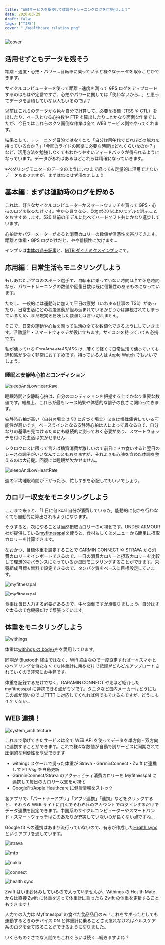 ```yaml
---
title: "WEBサービスを駆使して体調やトレーニングログを可視化しよう"
date: 2020-03-29
draft: false
tags: ["TIPS"]
cover: "./healthcare_relation.png"
---
```


![cover](./healthcare_relation.png)

## 活用せずともデータを残そう

距離・速度・心拍・パワー…自転車に乗っていると様々なデータを取ることができます。

サイクルコンピューターを使って距離・速度を測って GPS ログをアップロードするのはもはや定番ですが、心拍やパワーに関しては「使わないから…」と思ってデータを蓄積していない人もいるのでは？

以前はこれらのデータから色々自分で計算して、必要な指標（TSS や CTL）を出したり、ベースとなる心拍数や FTP を算出したり…とかなり面倒な作業でしたが、今日ではこれらのクソ面倒な作業は全て WEB サービス側でやってくれます。

結果として、トレーニング目的ではなくとも「自分は同年代でどれほどの能力を持っているのか？」「今回のライドの回復に必要な時間はどれくらいなのか？」など、活用方法を勉強しなくてもわかりやすいフィードバックが得られるようになっています。データがあればあるほどこれらは精確になっていきます。

※ペダリングモニターのデータのようにいつまで経っても定量的に活用できないデータもありますが、まずは気にせず溜めましょう

## 基本編：まずは運動時のログを貯める

これは、好きなサイクルコンピューターかスマートウォッチを買って GPS・心拍のログを取るだけです。今から買うなら、Edge530 以上のモデルを選ぶことをおすすめします。520 以前のモデルに比べてハードソフト共にかなり進歩しています。

心拍計かパワーメーターがあると消費カロリーの数値が信憑性を帯びてきます。距離と体重・GPS ログだけだと、やや信頼性に欠けます…

インプレは[本体の過去記事](/post/2019/08/edge530j/)と、[MTB ダイナミクスインプレ](/post/2019/11/edge530_mtbd/)にて。

<linkBox isAmazonLink url="https://www.amazon.co.jp/exec/obidos/ASIN/B07V4DG1DK/gensobunya-22/" />

## 応用編：日常生活もモニタリングしよう

もしあなたがプロのスポーツ選手で、自転車に乗っていない時間は全て休息時間なら、パワートレーニングの数値や回復日数は既に信頼性のあるものになっています。

ただし、一般的には運動時に加えて平日の疲労（いわゆる仕事の TSS）があったり、日常生活にどの程度運動が組み込まれているかどうかは無視されてしまっているため、まだ現実を反映した数値とは言い切れません。

そこで、日常の運動や心拍を測って生活の全てを数値化できるようにしていきます。活動量計・スマートウォッチが役に立ちます。サイコンを持っていても必携です。

私が使っている ForeAthelete45/45S は、薄くて軽くて日常生活で使っていても違和感が少なく非常におすすめです。持っている人は Apple Watch でもいいでしょう。

<linkBox isAmazonLink url="https://www.amazon.co.jp/exec/obidos/ASIN/B07WG1QZHJ/gensobunya-22/" />

### 睡眠と安静時心拍とコンディション

![sleepAndLowHeartRate](./lowHeartrate.png)

睡眠時間と安静時心拍は、自分のコンディションを把握する上でかなり重要な数値です。経験上、これらが最もレース結果や体感的な調子の良さに関わってきます。

安静時心拍が高い（自分の場合は 50 に近づく場合）ときは慢性疲労している可能性が高いです。ベースラインとなる安静時心拍は人によって異なるので、自分なりの基準を見つけるためにも継続的に測っておく必要があり、スマートウォッチを付けた生活は欠かせません…

シクロクロスに限って言えば糖質消費が激しいので前日にドカ食いすると翌日のレースの調子がいいなんてこともありますが、それよりも心肺を含めた体調を整えるのは大前提。回復には睡眠が欠かせません。

![sleepAndLowHeartRate](./sleep.png)

週の平均睡眠時間が下がったら、忙しすぎを心配してもいいでしょう。

## カロリー収支をモニタリングしよう

ここまで来ると、「1 日に何 kcal 自分が消費しているか」能動的に何かを行わなくても自動的に算出されるようになります。

そうすると、次にやることは当然摂取カロリーの可視化です。UNDER ARMOUR 社が提供している[myfitnesspal](https://www.myfitnesspal.com/ja/)を使うと、食材もしくはメニューから簡単に摂取カロリーを計算できます。

<LinkBox url="https://play.google.com/store/apps/details?id=com.myfitnesspal.android" />

<LinkBox url="https://apps.apple.com/jp/app/myfitnesspal/id341232718?uo=4" />

なおかつ、目標体重を設定することで GARMIN CONNECT や STRAVA から消費カロリーをインポートできるので、一日の消費カロリーと摂取カロリーを比較して理想的なバランスになっているか毎日モニタリングすることができます。栄養組成目標も無料で設定できるので、タンパク質をベースに目標設定しています。

![myfitnesspal](./mfp1.png)

![myfitnesspal](./mfp2.png)

食事は毎日入力する必要があるので、中々面倒ですが頑張りましょう。自分はすぐ太るので危機感だけで頑張っています。

## 体重をモニタリングしよう

![withings](./withings.png)

体重は[withings の body+](https://www.amazon.co.jp/exec/obidos/ASIN/B071ZG8JP2/gensobunya-22/)をを愛用しています。

同期が Bluetooth 経由ではなく、Wifi 経由なので一度設定すれば一々スマホとのペアリングを待たなくても体重計に乗るだけで記録がどんどんアップロードされていくので非常にお手軽です。

体重を記録するだけでなく、GARAMIN CONNECT や先ほど紹介した myfitnesspal に連携できる点がミソです。タニタなど国内メーカーはどうにもこの点が弱いので…IFTTT に対応してくれれば何でもできるんですが、どうにもイケてない…

<linkBox isAmazonLink url="https://www.amazon.co.jp/exec/obidos/ASIN/B071ZG8JP2/gensobunya-22/" />

## WEB 連携！

![system_architecture](./healthcare_relation.png)

これまで挙げてきたサービスは全て WEB API を使ってデータを単方向・双方向に連携することができます。これで様々な数値が自動で別サービスに同期されて圧倒的な利便性を享受できます

- withings スケールで測った体重が Strava・GarminConnect・Zwift に連携して FTP/kg を自動更新
- GarminConnect/Strava のアクティビティ消費カロリーを Myfitnesspal に連携して毎日のカロリー収支を可視化
- GoogleFit/Apple Healthcare に健康情報をストック

各アプリで、「パートナーアプリ」「アプリ連携」「連携」などをクリックすると、それらの WEB サイトに飛んでそれぞれのアカウントでログインするだけでデータ連携を設定できます。中国系のサイクルコンピューターやスマートバンド・スマートウォッチはこのあたりが充実していないのが良くない点ですね…

Google fit への連携はあまり流行っていないので、有志が作成した[Health sync](https://play.google.com/store/apps/details?id=nl.appyhapps.healthsync&hl=ja)というアプリを通しています。

![strava](./strava.png)

![mfp](./mfp.png)

![nokia](./nokia.png)

![connect](./connect.png)

![health sync](./healthsync.png)

Zwift はいまお休みしているので入っていませんが、Withings の Health Mate からは直接 Zwift に体重を送って体重計に乗ったら Zwift の体重を更新することもできます！

人力での入力は Myfitnesspal の食べた食品品目のみ！これをサボったとしても運動するときのデバイス ON と体重計に乗ることさえ忘れなければヘルスケア系のログを全て取ることができるようになりました。

いくらものぐさでな人間でもこれぐらいは続く…続きますよね？
